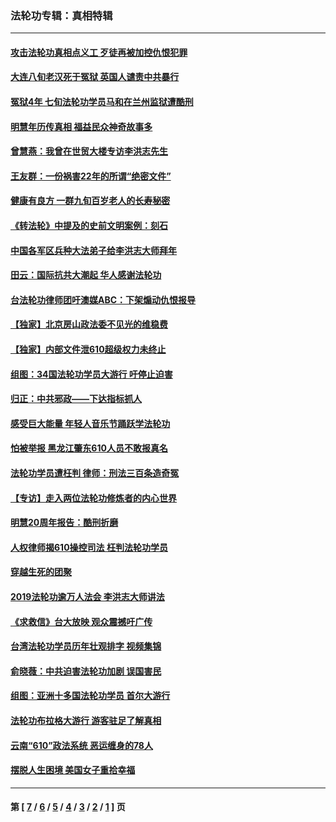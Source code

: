 ### 法轮功专辑：真相特辑
---
#### [攻击法轮功真相点义工 歹徒再被加控仇恨犯罪](../../pages/nf4389/n13601019.md?06130430) 
#### [大连八旬老汉死于冤狱 英国人谴责中共暴行](../../pages/nf4389/n13480118.md?06130430) 
#### [冤狱4年 七旬法轮功学员马和在兰州监狱遭酷刑](../../pages/nf4389/n13304688.md?06130430) 
#### [明慧年历传真相 福益民众神奇故事多](../../pages/nf4389/n13294545.md?06130430) 
#### [曾慧燕：我曾在世贸大楼专访李洪志先生](../../pages/nf4389/n12898729.md?06130430) 
#### [王友群：一份祸害22年的所谓“绝密文件”](../../pages/nf4389/n12871750.md?06130430) 
#### [健康有良方 一群九旬百岁老人的长寿秘密](../../pages/nf4389/n12847475.md?06130430) 
#### [《转法轮》中提及的史前文明案例：刻石](../../pages/nf4389/n12758577.md?06130430) 
#### [中国各军区兵种大法弟子给李洪志大师拜年](../../pages/nf4389/n12750047.md?06130430) 
#### [田云：国际抗共大潮起 华人感谢法轮功](../../pages/nf4389/n12357708.md?06130430) 
#### [台法轮功律师团吁澳媒ABC：下架煽动仇恨报导](../../pages/nf4389/n12279917.md?06130430) 
#### [【独家】北京房山政法委不见光的维稳费](../../pages/nf4389/n12031979.md?06130430) 
#### [【独家】内部文件泄610超级权力未终止](../../pages/nf4389/n12023895.md?06130430) 
#### [组图：34国法轮功学员大游行 吁停止迫害](../../pages/nf4389/n11492658.md?06130430) 
#### [归正：中共邪政——下达指标抓人](../../pages/nf4389/n11474770.md?06130430) 
#### [感受巨大能量 年轻人音乐节踊跃学法轮功](../../pages/nf4389/n11441981.md?06130430) 
#### [怕被举报 黑龙江肇东610人员不敢报真名](../../pages/nf4389/n11436499.md?06130430) 
#### [法轮功学员遭枉判 律师：刑法三百条造奇冤](../../pages/nf4389/n11433943.md?06130430) 
#### [【专访】走入两位法轮功修炼者的内心世界](../../pages/nf4389/n11415623.md?06130430) 
#### [明慧20周年报告：酷刑折磨](../../pages/nf4389/n11387954.md?06130430) 
#### [人权律师揭610操控司法 枉判法轮功学员](../../pages/nf4389/n11313370.md?06130430) 
#### [穿越生死的团聚](../../pages/nf4389/n11258922.md?06130430) 
#### [2019法轮功逾万人法会 李洪志大师讲法](../../pages/nf4389/n11265303.md?06130430) 
#### [《求救信》台大放映 观众震撼吁广传](../../pages/nf4389/n10922251.md?06130430) 
#### [台湾法轮功学员历年壮观排字 视频集锦](../../pages/nf4389/n10878789.md?06130430) 
#### [俞晓薇：中共迫害法轮功加剧 误国害民](../../pages/nf4389/n10859260.md?06130430) 
#### [组图：亚洲十多国法轮功学员 首尔大游行](../../pages/nf4389/n10781149.md?06130430) 
#### [法轮功布拉格大游行 游客驻足了解真相](../../pages/nf4389/n10749360.md?06130430) 
#### [云南“610”政法系统 恶运缠身的78人](../../pages/nf4389/n10747534.md?06130430) 
#### [摆脱人生困境 美国女子重拾幸福](../../pages/nf4389/n10688678.md?06130430) 

---
#### 第 [ [7](./7.md?06130430) / [6](./6.md?06130430) / [5](./5.md?06130430) / [4](./4.md?06130430) / [3](./3.md?06130430) / [2](./2.md?06130430) / [1](./1.md?06130430) ] 页
